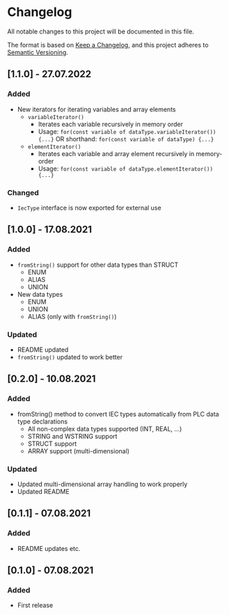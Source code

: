 # Changelog
All notable changes to this project will be documented in this file.

The format is based on [Keep a Changelog](https://keepachangelog.com/en/1.0.0/),
and this project adheres to [Semantic Versioning](https://semver.org/spec/v2.0.0.html).

## [1.1.0] - 27.07.2022
### Added
- New iterators for iterating variables and array elements
  - `variableIterator()`
    - Iterates each variable recursively in memory order
    - Usage: `for(const variable of dataType.variableIterator()) {...}` OR shorthand: `for(const variable of dataType) {...}`
  - `elementIterator()`
    - Iterates each variable and array element recursively in memory-order
    - Usage: `for(const variable of dataType.elementIterator()) {...}`

### Changed
- `IecType` interface is now exported for external use

## [1.0.0] - 17.08.2021
### Added
- `fromString()` support for other data types than STRUCT
  - ENUM
  - ALIAS
  - UNION
- New data types
  - ENUM
  - UNION
  - ALIAS (only with `fromString()`)
  
### Updated
- README updated
- `fromString()` updated to work better

## [0.2.0] - 10.08.2021
### Added
- fromString() method to convert IEC types automatically from PLC data type declarations
  - All non-complex data types supported (INT, REAL, ...)
  - STRING and WSTRING support
  - STRUCT support
  - ARRAY support (multi-dimensional)

### Updated
- Updated multi-dimensional array handling to work properly
- Updated README

## [0.1.1] - 07.08.2021
### Added
- README updates etc.

## [0.1.0] - 07.08.2021
### Added
- First release